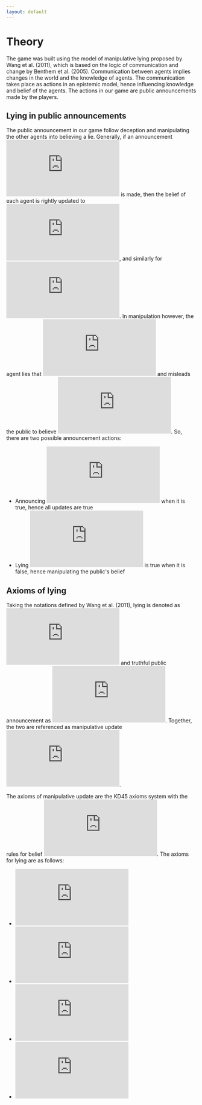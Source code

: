 ```yaml
---
layout: default
---
```


# Theory
The game was built using the model of manipulative lying proposed by Wang et al. (2011), which is based on the logic of communication and change by Benthem et al. (2005). Communication between agents implies changes in the world and the knowledge of agents. The communication takes place as actions in an epistemic model, hence influencing knowledge and belief of the agents. The actions in our game are public announcements made by the players.

## Lying in public announcements
The public announcement in our game follow deception and manipulating the other agents into believing a lie. Generally, if an announcement ![phi](https://latex.codecogs.com/svg.latex?%5Cphi) is made, then the belief of each agent is rightly updated to ![phi](https://latex.codecogs.com/svg.latex?%5Cphi), and similarly for ![negphi](https://latex.codecogs.com/svg.latex?%5Cneg%20%5Cphi). In manipulation however, the agent lies that ![phi](https://latex.codecogs.com/svg.latex?%5Cphi) and misleads the public to believe ![phi](https://latex.codecogs.com/svg.latex?%5Cphi). So, there are two possible announcement actions:
* Announcing ![phi](https://latex.codecogs.com/svg.latex?%5Cphi) when it is true, hence all updates are true
* Lying ![phi](https://latex.codecogs.com/svg.latex?%5Cphi) is true when it is false, hence manipulating the public's belief

## Axioms of lying
Taking the notations defined by Wang et al. (2011), lying is denoted as ![lie](https://latex.codecogs.com/svg.latex?%5Ctextexclamdown%20%5Cphi) and truthful public announcement as ![true](https://latex.codecogs.com/svg.latex?%21%20%5Cphi). Together, the two are referenced as manipulative update ![manipulate](https://latex.codecogs.com/svg.latex?%5Cddagger%20%5Cphi).

The axioms of manipulative update are the KD45 axioms system with the rules for belief ![belief](https://latex.codecogs.com/svg.latex?B_i). The axioms for lying are as follows:
* ![axiom1](https://latex.codecogs.com/svg.latex?%5B%5Ctextexclamdown%20%5Cphi%5D%20%5Cpsi%20%5Cleftrightarrow%20%5Cneg%20%5Cphi%20%5Crightarrow%20%5Cpsi)
* ![axiom2](https://latex.codecogs.com/svg.latex?%5B%21%60%5Cphi%5D%20%5Cneg%20%5Cpsi%20%5Cleftrightarrow%20%5Cneg%20%5Cphi%20%5Crightarrow%20%5Cneg%20%5B%21%60%5Cphi%5D%20%5Cpsi)
* ![axiom3](https://latex.codecogs.com/svg.latex?%5B%5Ctextexclamdown%5Cphi%5D%28%20%5Cpsi_1%20%5Cwedge%20%5Cpsi_2%29%20%5Cleftrightarrow%20%5B%5Ctextexclamdown%5Cphi%5D%5Cpsi_1%20%5Cwedge%20%5B%5Ctextexclamdown%5Cphi%5D%5Cpsi_2)
* ![axiom4](https://latex.codecogs.com/svg.latex?%5B%5Ctextexclamdown%20%5Cphi%5D%20B_i%20%5Cpsi%20%5Cleftrightarrow%20%5Cneg%20%5Cphi%20%5Crightarrow%20B_i%20%5B%21%20%5Cphi%5D%20%5Cpsi)

